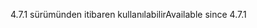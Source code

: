 <span data-ttu-id="4aa7c-101">4.7.1 sürümünden itibaren kullanılabilir</span><span class="sxs-lookup"><span data-stu-id="4aa7c-101">Available since 4.7.1</span></span>